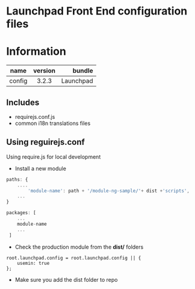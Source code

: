 # Launchpad Front End configuration files

# Information

| name                  | version           | bundle           |
| ----------------------|:-----------------:| ----------------:|
| config                | 3.2.3             | Launchpad        |


## Includes

- requirejs.conf.js
- common i18n translations files


## Using reguirejs.conf

Using require.js for local development

- Install a new module

```javascript
paths: {
    ....
        'module-name': path + '/module-ng-sample/'+ dist +'scripts',
    ...
}

packages: [
    ...
    module-name
    ...
 ]
```

- Check the production module from the **dist/** folders 

```
root.launchpad.config = root.launchpad.config || {
    usemin: true
};
```

- Make sure you add the dist folder to repo
